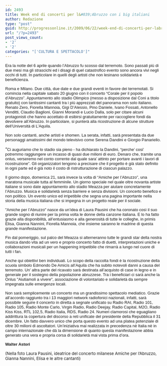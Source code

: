 ```yaml
---
id: 2493
title: Week end di concerti per l&#039;Abruzzo con i big italiani
author: Redazione
type: "post"
guid: http://progressonline.it/2009/06/22/week-end-di-concerti-per-labruzzo-con-i-big-italiani/
url: "/?p=2493"
post_views_count:
- '2'
- '2'
categories: "['CULTURA E SPETTACOLO']"
---
```


<font face="Tahoma, sans-serif"><font size="2">Era la notte del 6 aprile quando l’Abruzzo fu scosso dal terremoto. Sono passati più di due mesi ma gli strascichi ed i disagi di quel catastrofico evento sono ancora vivi negli occhi di tutti. In particolare in quelli degli artisti che non lesinano solidarietà e beneficienza. </font></font>

<font face="Tahoma, sans-serif"><font size="2">Roma e Milano. Due città, due date e due grandi eventi in favore dei terremotati. Si comincia nella capitale sabato 20 giugno con il concerto “Corale per il popolo d’Abruzzo”. Appuntamento allo stadio Olimpico (messo a disposizione dal Coni a titolo gratuito) con tantissimi cantanti tra i più apprezzati del panorama non solo italiano. Renato Zero, Fiorella Mannoia, Gigi D’Alessio, Pino Daniele, Ivano Fossati, Antonello Venditti, Claudio Baglioni, Gianni Morandi e Lucio Dalla, solo per citare alcuni protagonisti che hanno accettato di esibirsi gratuitamente per raccogliere fondi da devolvere all’Abruzzo. In particolare, si punterà alla ricostruzione di alcune strutture dell’Università di L’Aquila. </font></font>

<font face="Tahoma, sans-serif"><font size="2">Non solo cantanti, anche artisti e shomen. La serata, infatti, sarà presentata da due personaggi amatissimi del mondo televisivo come Serena Dandini e Giorgio Panariello. </font></font>

“<font face="Tahoma, sans-serif"><font size="2">Ci auguriamo che lo stadio sia pieno - ha dichiarato la Dandini, “perche’ cosi’ potremmo raggiungere un incasso di quasi due milioni di euro. Denaro che, tramite una onlus, verseremo nel conto corrente dal quale sara’ attinto per portare avanti i lavori di ricostruzione”. Gli organizzatori tengono a precisare che il progetto è già stato definito in ogni parte ed è già noto il costo di ristrutturazione di ciascun palazzo. </font></font>

<font face="Tahoma, sans-serif"><font size="2">Il giorno dopo, domenica 21, sarà invece la volta di “Amiche per l’Abruzzo”, una maratona musicale tutta al femminile. Un giorno speciale nel quale oltre novanta artiste italiane si sono date appuntamento allo stadio Meazza per aiutare concretamente l’Abruzzo. Musica e solidarietà senza barriere e senza divisioni. Un concerto benefico e non politico. Un evento unico ed irripetibile che segna una pagina importante nella storia della musica italiana che si impegna in un progetto reale per il sociale. </font></font>

<font face="Tahoma, sans-serif"><font size="2">"Amiche per l’Abruzzo" nasce da un’idea di Laura Pausini che ha coronato così il suo grande sogno di riunire per la prima volta le donne della canzone italiana. E lo ha fatto grazie alla disponibilità, all’entusiasmo e alla generosità di tutte le colleghe, in primis Elisa, Gianna Nannini, Fiorella Mannoia, che insieme saranno le madrine di questa grande manifestazione. </font></font>

<font face="Tahoma, sans-serif"><font size="2">Fin dal pomeriggio, sul palco del Meazza si alterneranno tutte le grandi star della nostra musica dando vita ad un vero e proprio concerto fatto di duetti, interpretazioni uniche e collaborazioni musicali per un happening irripetibile che rimarrà a lungo nel cuore di tutti i fan. </font></font>

<font face="Tahoma, sans-serif"><font size="2">Anche qui obiettivi ben individuati. Lo scopo della raccolta fondi è la ricostruzione della scuola simbolo Edmondo De Amicis all’Aquila che ha subito notevoli danni a causa del terremoto. Un’ altra parte del ricavato sarà destinata all’acquisto di case in legno e in generale per il sostegno della popolazione abruzzese. Tra i beneficiari ci sarà anche la Onlus "Aiutiamoli a vivere", associazione di volontariato e solidarietà da sempre impegnata sulle emergenze locali. </font></font>

<font face="Tahoma, sans-serif"><font size="2">Non sarà semplicemente un concerto ma un grandissimo spettacolo mediatico. Grazie all’accordo raggiunto tra i 13 maggiori network radiofonici nazionali, infatti, sarà possibile seguire il concerto in diretta a segnale unificato su Radio RAI, Radio 101, Radio 105, Radio Monte Carlo, Virgin Radio, Radio Deejay, Radio Capital, M2O, Radio Kiss Kiss, RTL 102,5, Radio Italia, RDS, Radio 24. Numeri clamorosi che eguagliano addirittura la copertura del discorso a reti unificate del presidente della Repubblica il 31 dicembre. Un fatto davvero unico che porta questo evento ad una platea potenziale di oltre 30 milioni di ascoltatori. Un’iniziativa mai realizzata in precedenza nè Italia nè in campo internazionale che dà la dimensione di quanto questa manifestazione abbia generato una vera e propria corsa di solidarietà mai vista prima d’ora. </font></font>

<font face="Tahoma, sans-serif"><font size="2">**Walter Astori**</font></font>

<font size="2">(Nella foto Laura Pausini, ideatrice del concerto milanese Amiche per l’Abruzzo, Gianna Nannini, Elisa e le altre cantanti)</font>